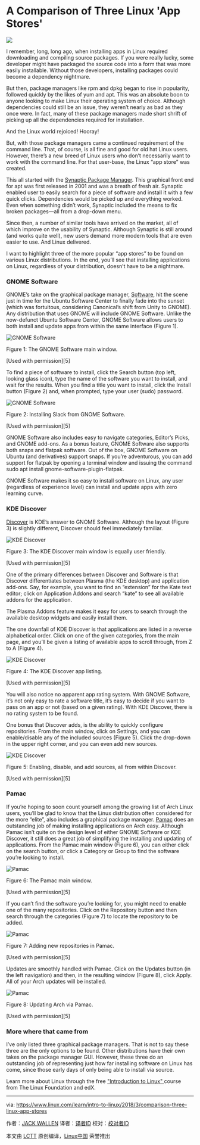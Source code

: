 A Comparison of Three Linux 'App Stores'
======
![](https://www.linux.com/sites/lcom/files/styles/rendered_file/public/kde_discover-main.jpg?itok=0Zc84eSO)

I remember, long, long ago, when installing apps in Linux required downloading and compiling source packages. If you were really lucky, some developer might have packaged the source code into a form that was more easily installable. Without those developers, installing packages could become a dependency nightmare.

But then, package managers like rpm and dpkg began to rise in popularity, followed quickly by the likes of yum and apt. This was an absolute boon to anyone looking to make Linux their operating system of choice. Although dependencies could still be an issue, they weren’t nearly as bad as they once were. In fact, many of these package managers made short shrift of picking up all the dependencies required for installation.

And the Linux world rejoiced! Hooray!

But, with those package managers came a continued requirement of the command line. That, of course, is all fine and good for old hat Linux users. However, there’s a new breed of Linux users who don’t necessarily want to work with the command line. For that user-base, the Linux “app store” was created.

This all started with the [Synaptic Package Manager][1]. This graphical front end for apt was first released in 2001 and was a breath of fresh air. Synaptic enabled user to easily search for a piece of software and install it with a few quick clicks. Dependencies would be picked up and everything worked. Even when something didn’t work, Synaptic included the means to fix broken packages—all from a drop-down menu.

Since then, a number of similar tools have arrived on the market, all of which improve on the usability of Synaptic. Although Synaptic is still around (and works quite well), new users demand more modern tools that are even easier to use. And Linux delivered.

I want to highlight three of the more popular “app stores” to be found on various Linux distributions. In the end, you’ll see that installing applications on Linux, regardless of your distribution, doesn’t have to be a nightmare.

### GNOME Software

GNOME’s take on the graphical package manager, [Software][2], hit the scene just in time for the Ubuntu Software Center to finally fade into the sunset (which was fortuitous, considering Canonical’s shift from Unity to GNOME). Any distribution that uses GNOME will include GNOME Software. Unlike the now-defunct Ubuntu Software Center, GNOME Software allows users to both install and update apps from within the same interface (Figure 1).

![GNOME Software][4]

Figure 1: The GNOME Software main window.

[Used with permission][5]

To find a piece of software to install, click the Search button (top left, looking glass icon), type the name of the software you want to install, and wait for the results. When you find a title you want to install, click the Install button (Figure 2) and, when prompted, type your user (sudo) password.

![GNOME Software][7]

Figure 2: Installing Slack from GNOME Software.

[Used with permission][5]

GNOME Software also includes easy to navigate categories, Editor’s Picks, and GNOME add-ons. As a bonus feature, GNOME Software also supports both snaps and flatpak software. Out of the box, GNOME Software on Ubuntu (and derivatives) support snaps. If you’re adventurous, you can add support for flatpak by opening a terminal window and issuing the command sudo apt install gnome-software-plugin-flatpak.

GNOME Software makes it so easy to install software on Linux, any user (regardless of experience level) can install and update apps with zero learning curve.

### KDE Discover

[Discover][8] is KDE’s answer to GNOME Software. Although the layout (Figure 3) is slightly different, Discover should feel immediately familiar.

![KDE Discover][10]

Figure 3: The KDE Discover main window is equally user friendly.

[Used with permission][5]

One of the primary differences between Discover and Software is that Discover differentiates between Plasma (the KDE desktop) and application add-ons. Say, for example, you want to find an “extension” for the Kate text editor; click on Application Addons and search “kate” to see all available addons for the application.

The Plasma Addons feature makes it easy for users to search through the available desktop widgets and easily install them.

The one downfall of KDE Discover is that applications are listed in a reverse alphabetical order. Click on one of the given categories, from the main page, and you’ll be given a listing of available apps to scroll through, from Z to A (Figure 4).

![KDE Discover][12]

Figure 4: The KDE Discover app listing.

[Used with permission][5]

You will also notice no apparent app rating system. With GNOME Software, it’s not only easy to rate a software title, it’s easy to decide if you want to pass on an app or not (based on a given rating). With KDE Discover, there is no rating system to be found.

One bonus that Discover adds, is the ability to quickly configure repositories. From the main window, click on Settings, and you can enable/disable any of the included sources (Figure 5). Click the drop-down in the upper right corner, and you can even add new sources.

![KDE Discover][14]

Figure 5: Enabling, disable, and add sources, all from within Discover.

[Used with permission][5]

### Pamac

If you’re hoping to soon count yourself among the growing list of Arch Linux users, you’ll be glad to know that the Linux distribution often considered for the more “elite”, also includes a graphical package manager. [Pamac][15] does an outstanding job of making installing applications on Arch easy. Although Pamac isn’t quite on the design level of either GNOME Software or KDE Discover, it still does a great job of simplifying the installing and updating of applications. From the Pamac main window (Figure 6), you can either click on the search button, or click a Category or Group to find the software you’re looking to install.

![Pamac][17]

Figure 6: The Pamac main window.

[Used with permission][5]

If you can’t find the software you’re looking for, you might need to enable one of the many repositories. Click on the Repository button and then search through the categories (Figure 7) to locate the repository to be added.

![Pamac][19]

Figure 7: Adding new repositories in Pamac.

[Used with permission][5]

Updates are smoothly handled with Pamac. Click on the Updates button (in the left navigation) and then, in the resulting window (Figure 8), click Apply. All of your Arch updates will be installed.

![Pamac][21]

Figure 8: Updating Arch via Pamac.

[Used with permission][5]

### More where that came from

I’ve only listed three graphical package managers. That is not to say these three are the only options to be found. Other distributions have their own takes on the package manager GUI. However, these three do an outstanding job of representing just how far installing software on Linux has come, since those early days of only being able to install via source.

Learn more about Linux through the free ["Introduction to Linux" ][22]course from The Linux Foundation and edX.

--------------------------------------------------------------------------------

via: https://www.linux.com/learn/intro-to-linux/2018/3/comparison-three-linux-app-stores

作者：[JACK WALLEN][a]
译者：[译者ID](https://github.com/译者ID)
校对：[校对者ID](https://github.com/校对者ID)

本文由 [LCTT](https://github.com/LCTT/TranslateProject) 原创编译，[Linux中国](https://linux.cn/) 荣誉推出

[a]:https://www.linux.com/users/jlwallen
[1]:https://code.launchpad.net/synaptic
[2]:https://wiki.gnome.org/Apps/Software
[4]:https://www.linux.com/sites/lcom/files/styles/rendered_file/public/gnome_software.jpg?itok=MvRQRX3- (GNOME Software)
[7]:https://www.linux.com/sites/lcom/files/styles/rendered_file/public/gnome_software_2.jpg?itok=5nzpUQa7 (GNOME Software)
[8]:https://userbase.kde.org/Discover
[10]:https://www.linux.com/sites/lcom/files/styles/rendered_file/public/kde_discover.jpg?itok=LDTmkkMV (KDE Discover)
[12]:https://www.linux.com/sites/lcom/files/styles/rendered_file/public/kde_discover_2.jpg?itok=f5P7elG_ (KDE Discover)
[14]:https://www.linux.com/sites/lcom/files/styles/rendered_file/public/kde_discover_3.jpg?itok=JvS3s6FB (KDE Discover)
[15]:https://github.com/manjaro/pamac
[17]:https://www.linux.com/sites/lcom/files/styles/rendered_file/public/pamac.jpg?itok=gZ9X-Z05 (Pamac)
[19]:https://www.linux.com/sites/lcom/files/styles/rendered_file/public/pamac_1.jpg?itok=Ygt5_U8A (Pamac)
[21]:https://www.linux.com/sites/lcom/files/styles/rendered_file/public/pamac_2.jpg?itok=cIjKM51m (Pamac)
[22]:https://training.linuxfoundation.org/linux-courses/system-administration-training/introduction-to-linux
